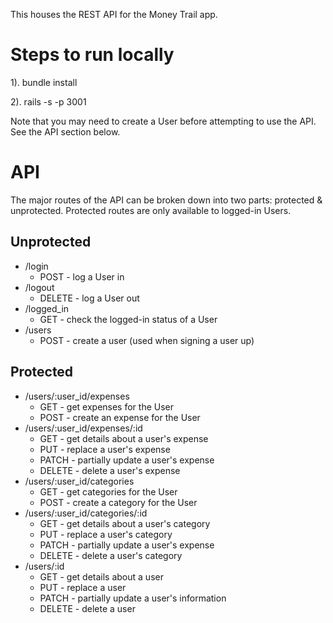 This houses the REST API for the Money Trail app.

# Steps to run locally
1). bundle install

2). rails -s -p 3001

Note that you may need to create a User before attempting to use the API. See the API section below.

# API
The major routes of the API can be broken down into two parts: protected & unprotected. Protected routes are only available to logged-in Users.

## Unprotected
* /login
  * POST - log a User in
* /logout
  * DELETE - log a User out
* /logged_in 
  * GET - check the logged-in status of a User
* /users
  * POST - create a user (used when signing a user up)

## Protected
* /users/:user_id/expenses
  * GET - get expenses for the User
  * POST - create an expense for the User
* /users/:user_id/expenses/:id
  * GET - get details about a user's expense
  * PUT - replace a user's expense
  * PATCH - partially update a user's expense
  * DELETE - delete a user's expense
* /users/:user_id/categories
  * GET - get categories for the User
  * POST - create a category for the User
* /users/:user_id/categories/:id
  * GET - get details about a user's category
  * PUT - replace a user's category
  * PATCH - partially update a user's expense
  * DELETE - delete a user's category
* /users/:id
  * GET - get details about a user
  * PUT - replace a user
  * PATCH - partially update a user's information
  * DELETE - delete a user